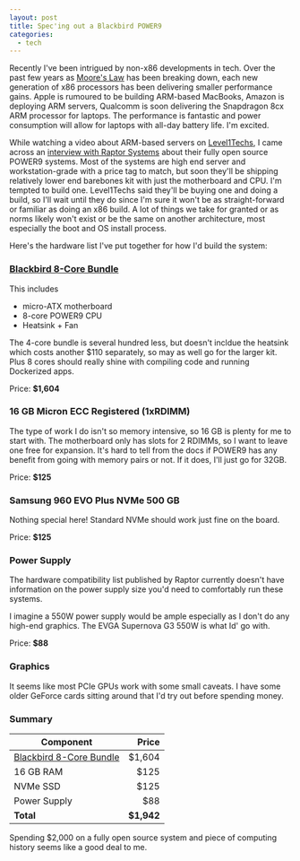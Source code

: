 ```yaml
---
layout: post
title: Spec'ing out a Blackbird POWER9
categories:
  - tech
---
```


Recently I've been intrigued by non-x86 developments in tech. Over the past few
years as [Moore's Law] has been breaking down, each new generation of x86 processors
has been delivering smaller performance gains. Apple is rumoured to be building
ARM-based MacBooks, Amazon is deploying ARM servers, Qualcomm is soon delivering
the Snapdragon 8cx ARM processor for laptops. The performance is fantastic and
power consumption will allow for laptops with all-day battery life. I'm excited.

<!--more-->

While watching a video about ARM-based servers on [Level1Techs], I came across
an [interview with Raptor Systems] about their fully open source POWER9 systems.
Most of the systems are high end server and workstation-grade with a price tag
to match, but soon they'll be shipping relatively lower end barebones kit with
just the motherboard and CPU. I'm tempted to build one. Level1Techs said they'll
be buying one and doing a build, so I'll wait until they do since I'm sure it won't
be as straight-forward or familiar as doing an x86 build. A lot of things we take
for granted or as norms likely won't exist or be the same on another architecture,
most especially the boot and OS install process.

Here's the hardware list I've put together for how I'd build the system:

### [Blackbird 8-Core Bundle]

This includes

* micro-ATX motherboard
* 8-core POWER9 CPU
* Heatsink + Fan

The 4-core bundle is several hundred less, but doesn't incldue the heatsink which
costs another $110 separately, so may as well go for the larger kit. Plus 8
cores should really shine with compiling code and running Dockerized apps.

Price: **$1,604**

### 16 GB Micron ECC Registered (1xRDIMM)

The type of work I do isn't so memory intensive, so 16 GB is plenty for me to
start with. The motherboard only has slots for 2 RDIMMs, so I want to leave one
free for expansion. It's hard to tell from the docs if POWER9 has any benefit from
going with memory pairs or not. If it does, I'll just go for 32GB.

Price: **$125**

### Samsung 960 EVO Plus NVMe 500 GB

Nothing special here! Standard NVMe should work just fine on the board.

Price: **$125**

### Power Supply

The hardware compatibility list published by Raptor currently doesn't have
information on the power supply size you'd need to comfortably run these systems.

I imagine a 550W power supply would be ample especially as I don't do any high-end
graphics. The EVGA Supernova G3 550W is what Id' go with.

Price: **$88**

### Graphics

It seems like most PCIe GPUs work with some small caveats. I have some older
GeForce cards sitting around that I'd try out before spending money.

### Summary

| Component | Price |
| ---------- | ----: |
| [Blackbird 8-Core Bundle] | $1,604 |
| 16 GB RAM | $125 |
| NVMe SSD | $125 |
| Power Supply | $88 |
| **Total** | **$1,942** |

Spending $2,000 on a fully open source system and piece of computing history
seems like a good deal to me.

[Moore's Law]: https://en.wikipedia.org/wiki/Moore%27s_law
[Level1Techs]: https://www.youtube.com/channel/UC4w1YQAJMWOz4qtxinq55LQ
[interview with Raptor Systems]: https://www.youtube.com/watch?v=o5Ihqg72T3c
[Blackbird 8-Core Bundle]: https://raptorcs.com/content/BK1B02/intro.html
